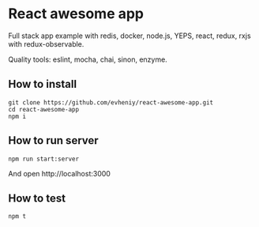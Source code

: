 # React awesome app

Full stack app example with redis, docker, node.js, YEPS, react, redux, rxjs with redux-observable.

Quality tools: eslint, mocha, chai, sinon, enzyme.

## How to install

    git clone https://github.com/evheniy/react-awesome-app.git
    cd react-awesome-app
    npm i
    
## How to run server

    npm run start:server
    
And open http://localhost:3000

## How to test

    npm t
    

